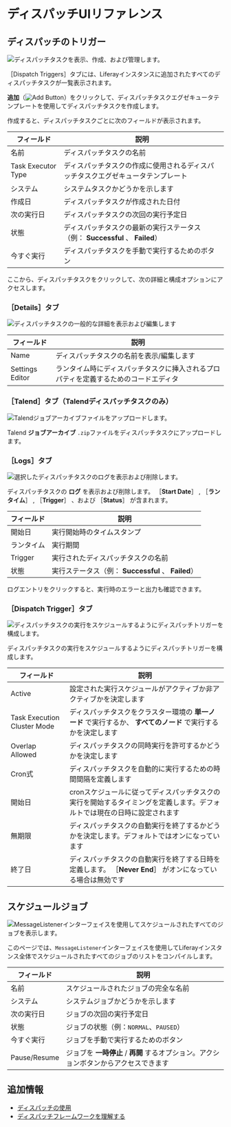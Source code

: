 # ディスパッチUIリファレンス

<a name="ディスパッチのトリガー" />

## ディスパッチのトリガー

![ディスパッチタスクを表示、作成、および管理します。](./dispatch-ui-reference/images/01.png)

［Dispatch Triggers］タブには、Liferayインスタンスに追加されたすべてのディスパッチタスクが一覧表示されます。

**追加**（![Add Button](../../../images/icon-add.png)）をクリックして、ディスパッチタスクエグゼキュータテンプレートを使用してディスパッチタスクを作成します。

作成すると、ディスパッチタスクごとに次のフィールドが表示されます。

| フィールド              | 説明                                            |
| ------------------ | --------------------------------------------- |
| 名前                 | ディスパッチタスクの名前                                  |
| Task Executor Type | ディスパッチタスクの作成に使用されるディスパッチタスクエグゼキュータテンプレート      |
| システム               | システムタスクかどうかを示します                              |
| 作成日                | ディスパッチタスクが作成された日付                             |
| 次の実行日              | ディスパッチタスクの次回の実行予定日                            |
| 状態                 | ディスパッチタスクの最新の実行ステータス（例： **Successful** 、 **Failed**） |
| 今すぐ実行              | ディスパッチタスクを手動で実行するためのボタン                       |

ここから、ディスパッチタスクをクリックして、次の詳細と構成オプションにアクセスします。

### ［Details］タブ

![ディスパッチタスクの一般的な詳細を表示および編集します](./dispatch-ui-reference/images/02.png)

| フィールド           | 説明                                         |
| --------------- | ------------------------------------------ |
| Name            | ディスパッチタスクの名前を表示/編集します                      |
| Settings Editor | ランタイム時にディスパッチタスクに挿入されるプロパティを定義するためのコードエディタ |

### ［Talend］タブ（Talendディスパッチタスクのみ）

![Talendジョブアーカイブファイルをアップロードします。](./dispatch-ui-reference/images/03.png)

Talend **ジョブアーカイブ** `.zip`ファイルをディスパッチタスクにアップロードします。

### ［Logs］タブ

![選択したディスパッチタスクのログを表示および削除します。 ](./dispatch-ui-reference/images/04.png)

ディスパッチタスクの **ログ** を表示および削除します。 ［**Start Date**］ , ［**ランタイム**］ , ［**Trigger**］ 、および ［**Status**］ が含まれます。

| フィールド   | 説明                               |
| ------- | -------------------------------- |
| 開始日     | 実行開始時のタイムスタンプ                    |
| ランタイム   | 実行期間                             |
| Trigger | 実行されたディスパッチタスクの名前                |
| 状態      | 実行ステータス（例： **Successful** 、 **Failed**） |

ログエントリをクリックすると、実行時のエラーと出力も確認できます。

### ［Dispatch Trigger］タブ

![ディスパッチタスクの実行をスケジュールするようにディスパッチトリガーを構成します。](./dispatch-ui-reference/images/05.png)

ディスパッチタスクの実行をスケジュールするようにディスパッチトリガーを構成します。

| フィールド                       | 説明                                                             |
| --------------------------- | -------------------------------------------------------------- |
| Active                      | 設定された実行スケジュールがアクティブか非アクティブかを決定します                              |
| Task Execution Cluster Mode | ディスパッチタスクをクラスター環境の **単一ノード** で実行するか、 **すべてのノード** で実行するかを決定します          |
| Overlap Allowed             | ディスパッチタスクの同時実行を許可するかどうかを決定します                                  |
| Cron式                       | ディスパッチタスクを自動的に実行するための時間間隔を定義します                                |
| 開始日                         | cronスケジュールに従ってディスパッチタスクの実行を開始するタイミングを定義します。デフォルトでは現在の日時に設定されます |
| 無期限                         | ディスパッチタスクの自動実行を終了するかどうかを決定します。デフォルトではオンになっています                 |
| 終了日                         | ディスパッチタスクの自動実行を終了する日時を定義します。 ［**Never End**］ がオンになっている場合は無効です     |

<a name="スケジュールジョブ" />

## スケジュールジョブ

![MessageListenerインターフェイスを使用してスケジュールされたすべてのジョブを表示します。](./dispatch-ui-reference/images/06.png)

このページでは、`MessageListener`インターフェイスを使用してLiferayインスタンス全体でスケジュールされたすべてのジョブのリストをコンパイルします。

| フィールド        | 説明                                        |
| ------------ | ----------------------------------------- |
| 名前           | スケジュールされたジョブの完全な名前                        |
| システム         | システムジョブかどうかを示します                          |
| 次の実行日        | ジョブの次回の実行予定日                              |
| 状態           | ジョブの状態（例：`NORMAL`、`PAUSED`）               |
| 今すぐ実行        | ジョブを手動で実行するためのボタン                         |
| Pause/Resume | ジョブを **一時停止** / **再開** するオプション。アクションボタンからアクセスできます |

<a name="追加情報" />

## 追加情報

* [ディスパッチの使用](./using-dispatch.md)
* [ディスパッチフレームワークを理解する](./understanding-the-dispatch-framework.md)
